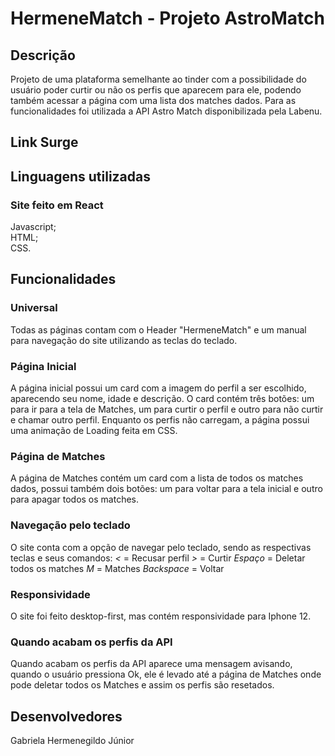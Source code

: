 # HermeneMatch - Projeto AstroMatch

## Descrição
Projeto de uma plataforma semelhante ao tinder com a possibilidade do usuário poder curtir ou não os perfis que aparecem para ele, podendo também acessar a página com uma lista dos matches dados.
Para as funcionalidades foi utilizada a API Astro Match disponibilizada pela Labenu.

## Link Surge

## Linguagens utilizadas
### Site feito em React
Javascript; <br/>
HTML; <br />
CSS. <br />

## Funcionalidades

### Universal
Todas as páginas contam com o Header "HermeneMatch" e um manual para navegação do site utilizando as teclas do teclado.

### Página Inicial
A página inicial possui um card com a imagem do perfil a ser escolhido, aparecendo seu nome, idade e descrição. O card contém três botões: um para ir para a tela de Matches, um para curtir o perfil e outro para não curtir e chamar outro perfil.
Enquanto os perfis não carregam, a página possui uma animação de Loading feita em CSS.

### Página de Matches
A página de Matches contém um card com a lista de todos os matches dados, possui também dois botões: um para voltar para a tela inicial e outro para apagar todos os matches.

### Navegação pelo teclado
O site conta com a opção de navegar pelo teclado, sendo as respectivas teclas e seus comandos:
*<* = Recusar perfil 
*>* = Curtir
*Espaço* = Deletar todos os matches
*M* = Matches
*Backspace* = Voltar

### Responsividade
O site foi feito desktop-first, mas contém responsividade para Iphone 12.

### Quando acabam os perfis da API
Quando acabam os perfis da API aparece uma mensagem avisando, quando o usuário pressiona Ok, ele é levado até a página de Matches onde pode deletar todos os Matches e assim os perfis são resetados.

## Desenvolvedores
Gabriela Hermenegildo Júnior